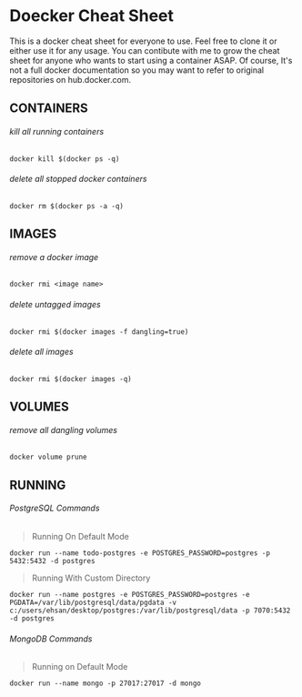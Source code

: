 # Doecker Cheat Sheet

This is a docker cheat sheet for everyone to use. Feel free to clone it or either use it for any usage.
You can contibute with me to grow the cheat sheet for anyone who wants to start using a container ASAP.
Of course, It's not a full docker documentation so you may want to refer to original repositories on hub.docker.com.

## CONTAINERS

###### kill all running containers

```
docker kill $(docker ps -q)
```

###### delete all stopped docker containers

```
docker rm $(docker ps -a -q)
```

## IMAGES 

###### remove a docker image

```
docker rmi <image name>
```

###### delete untagged images

```
docker rmi $(docker images -f dangling=true)
```

###### delete all images

```
docker rmi $(docker images -q)
```

## VOLUMES

###### remove all dangling volumes

```
docker volume prune
```

## RUNNING

###### PostgreSQL Commands
>Running On Default Mode

```
docker run --name todo-postgres -e POSTGRES_PASSWORD=postgres -p 5432:5432 -d postgres
```

>Running With Custom Directory

```
docker run --name postgres -e POSTGRES_PASSWORD=postgres -e PGDATA=/var/lib/postgresql/data/pgdata -v c:/users/ehsan/desktop/postgres:/var/lib/postgresql/data -p 7070:5432 -d postgres
```

###### MongoDB Commands

>Running on Default Mode

```
docker run --name mongo -p 27017:27017 -d mongo 
```
